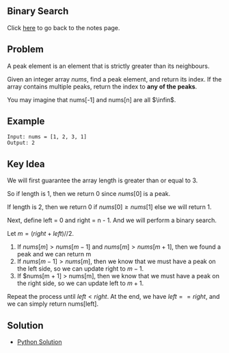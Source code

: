 ## Binary Search
Click [here](../notes.md) to go back to the notes page.

## Problem
A peak element is an element that is strictly greater than its neighbours.

Given an integer array *nums*, find a peak element, and return its index. If the array contains multiple peaks, return the index to **any of the peaks**.

You may imagine that nums[-1] and nums[n] are all $\infin$. 

## Example
```
Input: nums = [1, 2, 3, 1]
Output: 2
```

## Key Idea
We will first guarantee the array length is greater than or equal to 3.

So if length is 1, then we return 0 since $nums[0]$ is a peak.

If length is 2, then we return 0 if $nums[0] \geq nums[1]$ else we will return 1.

Next, define left = 0 and right = n - 1. And we will perform a binary search.

Let $m = (right + left) // 2$.
1. If $nums[m] > nums[m - 1]$ and $nums[m] > nums[m + 1]$, then we found a peak and we can return m
2. If $nums[m - 1] > nums[m]$, then we know that we must have a peak on the left side, so we can update right to $m - 1$.
3. If $nums[m + 1] > nums[m], then we know that we must have a peak on the right side, so we can update left to $m + 1$.

Repeat the process until $left < right$. At the end, we have $left == right$, and we can simply return nums[left].

## Solution
- [Python Solution](find_peak_element.py)
